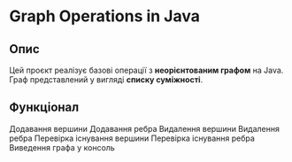 # Graph Operations in Java

## Опис
Цей проєкт реалізує базові операції з **неорієнтованим графом** на Java. Граф представлений у вигляді **списку суміжності**.

## Функціонал
  Додавання вершини
  Додавання ребра
  Видалення вершини
  Видалення ребра
  Перевірка існування вершини
  Перевірка існування ребра
  Виведення графа у консоль

